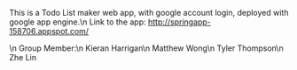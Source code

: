 This is a Todo List maker web app, with google account login, deployed with google app engine.\n 
Link to the app: http://springapp-158706.appspot.com/

\n
Group Member:\n
Kieran Harrigan\n
Matthew Wong\n
Tyler Thompson\n
Zhe Lin